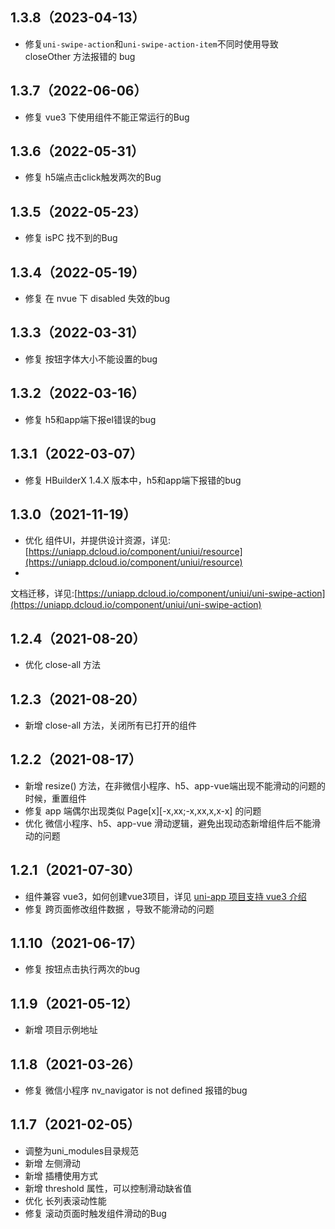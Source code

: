 ## 1.3.8（2023-04-13）

- 修复`uni-swipe-action`和`uni-swipe-action-item`不同时使用导致 closeOther 方法报错的 bug

## 1.3.7（2022-06-06）

- 修复 vue3 下使用组件不能正常运行的Bug

## 1.3.6（2022-05-31）

- 修复 h5端点击click触发两次的Bug

## 1.3.5（2022-05-23）

- 修复 isPC 找不到的Bug

## 1.3.4（2022-05-19）

- 修复 在 nvue 下 disabled 失效的bug

## 1.3.3（2022-03-31）

- 修复 按钮字体大小不能设置的bug

## 1.3.2（2022-03-16）

- 修复 h5和app端下报el错误的bug

## 1.3.1（2022-03-07）

- 修复 HBuilderX 1.4.X 版本中，h5和app端下报错的bug

## 1.3.0（2021-11-19）

- 优化
  组件UI，并提供设计资源，详见:[https://uniapp.dcloud.io/component/uniui/resource](https://uniapp.dcloud.io/component/uniui/resource)
-

文档迁移，详见:[https://uniapp.dcloud.io/component/uniui/uni-swipe-action](https://uniapp.dcloud.io/component/uniui/uni-swipe-action)

## 1.2.4（2021-08-20）

- 优化 close-all 方法

## 1.2.3（2021-08-20）

- 新增 close-all 方法，关闭所有已打开的组件

## 1.2.2（2021-08-17）

- 新增 resize() 方法，在非微信小程序、h5、app-vue端出现不能滑动的问题的时候，重置组件
- 修复 app 端偶尔出现类似 Page[x][-x,xx;-x,xx,x,x-x] 的问题
- 优化 微信小程序、h5、app-vue 滑动逻辑，避免出现动态新增组件后不能滑动的问题

## 1.2.1（2021-07-30）

- 组件兼容 vue3，如何创建vue3项目，详见 [uni-app 项目支持 vue3 介绍](https://ask.dcloud.net.cn/article/37834)
- 修复 跨页面修改组件数据 ，导致不能滑动的问题

## 1.1.10（2021-06-17）

- 修复 按钮点击执行两次的bug

## 1.1.9（2021-05-12）

- 新增 项目示例地址

## 1.1.8（2021-03-26）

- 修复 微信小程序 nv_navigator is not defined 报错的bug

## 1.1.7（2021-02-05）

- 调整为uni_modules目录规范
- 新增 左侧滑动
- 新增 插槽使用方式
- 新增 threshold 属性，可以控制滑动缺省值
- 优化 长列表滚动性能
- 修复 滚动页面时触发组件滑动的Bug
